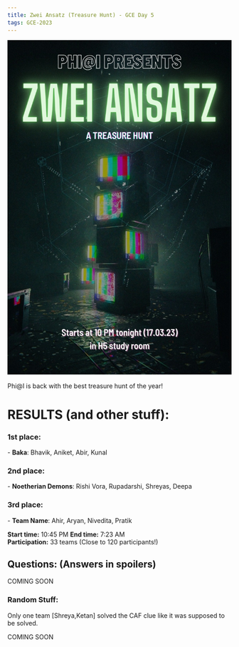 ```yaml
---
title: Zwei Ansatz (Treasure Hunt) - GCE Day 5
tags: GCE-2023
---
```

<p align="center">
<img src="/posters/GCE_Day_5.png" height=750>
</p>

Phi@I is back with the best treasure hunt of the year!
<!--more-->

<p align="center">
<h1> RESULTS (and other stuff): </h1>
</p>

<h3>1st place:</h3> - <strong>Baka</strong>: Bhavik, Aniket, Abir, Kunal <br>
<h3>2nd place:</h3> - <strong>Noetherian Demons</strong>: Rishi Vora, Rupadarshi, Shreyas, Deepa <br>
<h3>3rd place:</h3> - <strong>Team Name</strong>: Ahir, Aryan, Nivedita, Pratik <br>

<strong>Start time:</strong> 10:45 PM
<strong>End time:</strong> 7:23 AM <br>
<strong>Participation:</strong> 33 teams (Close to 120 participants!)

<h2>Questions: (Answers in spoilers)</h2> 
COMING SOON

<h3> Random Stuff: </h3>

Only one team [Shreya,Ketan] solved the CAF clue like it was supposed to be solved.

COMING SOON


